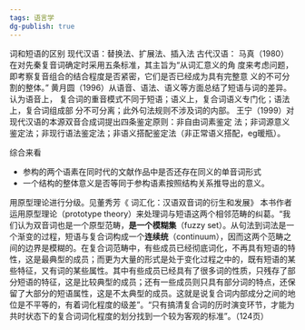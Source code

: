 ```yaml
---
tags: 语言学
dg-publish: true
---
```

词和短语的区别
现代汉语：替换法、扩展法、插入法
古代汉语：
马真（1980）在对先秦复音词确定时采用五条标准，其主旨为“从词汇意义的角 度来考虑问题，即考察复音组合的结合程度是否紧密，它们是否已经成为具有完整意 义的不可分割的整体。”
黄月圆（1996）从语音、语法、语义等方面总结了短语与词的差异。认为语音上， 复合词的重音模式不同于短语；语义上，复合词语义专门化；语法上，复合词组成部 分不可分离；此外句法规则不涉及词的内部。
王宁（1999）对现代汉语的本源双音合成词提出四条鉴定原则：非自由词素鉴定 法；非词源意义鉴定法；非现行语法鉴定法；非语义搭配鉴定法（非正常语义搭配，eg暖瓶）。

综合来看
- 参构的两个语素在同时代的文献作品中是否还存在同义的单音词形式
- 一个结构的整体意义是否等同于参构语素按照结构关系推导出的意义。

用原型理论进行分级。见董秀芳《 词汇化：汉语双音词的衍生和发展》
本书作者运用原型理论（prototype theory）来处理词与短语这两个相邻范畴的纠葛。“我们认为双音词也是一个原型范畴，**是一个模糊集**（fuzzy set）。从句法到词法是一个渐变的过程，短语与复合词构成一个**连续统**（continuum），因而这两个范畴之间的边界是模糊的。在复合词范畴中，有些成员已经彻底词化，不再具有短语的特性，这是最典型的成员；而更为大量的形式是处于变化过程之中的，既有短语的某些特征，又有词的某些属性。其中有些成员已经具有了很多词的性质，只残存了部分短语的特征，这是比较典型的成员；还有一些成员则只具有部分词的特点，还保留了大部分的短语属性，这是不太典型的成员。这就是说复合词内部成分之间的地位是不平等的，有着词化程度的级差”。“只有搞清复合词的历时演变环节，才能为共时状态下的复合词词化程度的划分找到一个较为客观的标准”。（124页）

